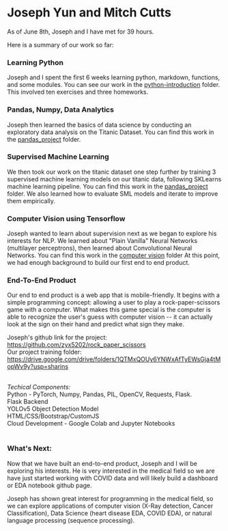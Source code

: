 # Joseph Yun and Mitch Cutts

As of June 8th, Joseph and I have met for 39 hours.

Here is a summary of our work so far:

### Learning Python

Joseph and I spent the first 6 weeks learning python, markdown, functions, and some modules. You can see our work in the [python-introduction](./python-introduction) folder. This involved ten exercises and three homeworks. 

### Pandas, Numpy, Data Analytics
Joseph then learned the basics of data science by conducting an exploratory data analysis on the Titanic Dataset. You can find this work in the [pandas_project](./pandas-project) folder.

### Supervised Machine Learning
We then took our work on the titanic dataset one step further by training 3 supervised machine learning models on our titanic data, following SKLearns machine learning pipeline. You can find this work in the [pandas_project](./pandas-project) folder. We also learned how to evaluate SML models and iterate to improve them empirically.

### Computer Vision using Tensorflow
Joseph wanted to learn about supervision next as we began to explore his interests for NLP. We learned about "Plain Vanilla" Neural Networks (multilayer perceptrons), then learned about Convolutional Neural Networks. You can find this work in the [computer vision](./Computer_Vision) folder  At this point, we had enough background to build our first end to end product.

### End-To-End Product
Our end to end product is a web app that is mobile-friendly. It begins with a simple programming concept: allowing a user to play a rock-paper-scissors game with a computer. What makes this game special is the computer is able to recognize the user's guess with computer vision -- it can actually look at the sign on their hand and predict what sign they make. 

Joseph's github link for the project: https://github.com/zyx5202/rock_paper_scissors <br>
Our project training folder: https://drive.google.com/drive/folders/1QTMxQOUy6YNWxAfTyEWsGja4tMopWv9y?usp=sharins <br><br>

*Techical Components:* <br>
Python - PyTorch, Numpy, Pandas, PIL, OpenCV, Requests, Flask. <br>
Flask Backend <br>
YOLOv5 Object Detection Model <br>
HTML/CSS/Bootstrap/CustomJS <br>
Cloud Development - Google Colab and Jupyter Notebooks <br>
<br>

### What's Next:
Now that we have built an end-to-end product, Joseph and I will be exploring his interests. He is very interested in the medical field so we are have just started working with COVID data and will likely build a dashboard or EDA notebook github page.  <br>

Joseph has shown great interest for programming in the medical field, so we can explore applications of computer vision (X-Ray detection, Cancer Classification), Data Science (heart disease EDA, COVID EDA), or natural language processing (sequence processing). 
